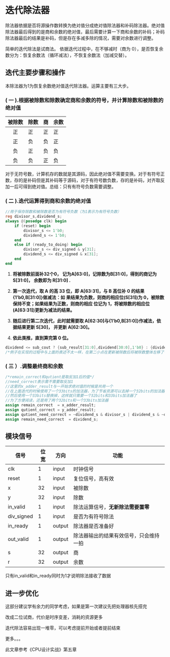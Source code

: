 # 迭代除法器

除法器依据是否将源操作数转换为绝对值分成绝对值除法器和补码除法器。绝对值除法器最后得到的是商和余数的绝对值，最后需要计算一下商和余数的补码；补码除法器最后的结果是补码，但是存在多减多除的情况，需要对余数进行调整。

简单的迭代除法是试商法。 依据迭代过程中，在不够减时（商为 0），是否恢复余数分为：恢复余数法（循环减法），不恢复余数法（加减交替）。 

## 迭代主要步骤和操作

本除法器为1为恢复余数绝对值迭代除法器。运算主要有三大步。

### ( 一  ).根据被除数和除数确定商和余数的符号，并计算除数和被除数的绝对值



| 被除数 | 除数 | 商   | 余数 |
| :----: | ---- | ---- | ---- |
|   正   | 正   | 正   | 正   |
|   正   | 负   | 负   | 正   |
|   负   | 正   | 负   | 负   |
|   负   | 负   | 正   | 负   |

对于无符号数，计算机存的数就是其源码，因此绝对值不需要变换。对于有符号正数，存的是补码但是其补码等于源码，对于有符号数负数，存的是补码，对齐取反加一后可得到绝对值。总结：只有有符号负数需要调整。

### (  二  ).迭代运算得到商和余数的绝对值

```verilog
//用于保存除数和被除数是否为有符号负数（为1表示为有符号负数）
reg divisor_s,dividend_s;
always @(posedge clk) begin
    if (reset) begin
        divisor_s <= 1'b0;
        dividend_s <= 1'b0;        
    end
    else if (ready_to_doing) begin
        divisor_s <= div_signed & y[31];
        dividend_s <= div_signed & x[31];
    end    
end
```

1. **将被除数前面补32个0， 记为A[63:0]，记除数为B[31:0]，得到的商记为S[31:0]， 余数即为 R[31:0] .**
2.  **第一次迭代，取 A 的高 33 位，即 A[63:31]，与 B 高位补 0 的结果{1’b0,B[31:0]}做减法：如 果结果为负数，则商的相应位(S[31])为 0，被除数保持不变；如果结果为正数，则商的相应 位记为 1，将被除数的相应位(A[63:31])更新为减法的结果。**

3.  **随后进行第二次迭代，此时就需要取 A[62:30]与{1’b0,B[31:0]}作减法，依据结果更新 S[30]， 并更新 A[62:30]。** 

4.  **依此类推，直到算完第 0 位。** 


```verilog
dividend <= sub_cout ? {sub_result[31:0],dividend[30:0],1'b0} : {dividend[62:0],1'b0};
/*例子在实现的过程中与上面的表述不太一样，在第二小点在更新被除数后将被除数整体左移了一位。这样可以使得第三小点的时候仍然可以取被除数的[63:31]进行计算，同样的在更新商的时候也采用了同样的处理。*/
```

### ( 三 ）.调整最终商和余数

```verilog
/*remain_correct和qutient是取反加1后的值*/
//need_correct表示需不需要取反加1
//这里的x_adder_result与一开始求绝对值的时候是共用一个
//在上面迭代的时候使用了一个33bits的加法器，为了节省资源可以去掉一个32bits的加法器，
//然后使用一个33bits替换掉，这样就只需要一个32bits和33bits加法器了
//为了方便阅读，还是用了两个32bits和一个33bits加法器
assign remain_correct  = x_adder_result;
assign qutient_correct = y_adder_result;
assign qutient_need_correct = ~dividend_s & divisor_s | dividend_s & ~divisor_s;
assign remain_need_correct  = dividend_s;

```

## 模块信号

| 信号       | 位宽 | 方向   | 功能                                   |
| ---------- | ---- | ------ | -------------------------------------- |
| clk        | 1    | input  | 时钟信号                               |
| reset      | 1    | input  | 复位信号，高有效                       |
| x          | 32   | input  | 被除数                                 |
| y          | 32   | input  | 除数                                   |
| in_valid   | 1    | input  | 除法运算信号，**无新除法需要置零**     |
| div_signed | 1    | input  | 是否为有符号除法                       |
| in_ready   | 1    | output | 除法器是否准备好                       |
| out_valid  | 1    | output | 除法器输出的结果有效信号，只会维持一拍 |
| s          | 32   | output | 商                                     |
| r          | 32   | output | 余数                                   |

只有in_valid和in_ready同时为1才说明除法接收了数据

## 进一步优化

这部分建议学有余力的同学考虑，如果是第一次建议先把处理器核先搭完

改成二位试商，代价是时序变差，消耗的资源更多

迭代除法容易出现一堆零，可以考虑提前开始或者提前结束

更多。。。





此文章参考《CPU设计实战》第五章